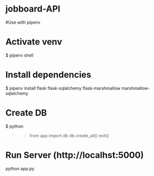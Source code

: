 # jobboard-API

#Use with pipenv 

# Activate venv
$ pipenv shell

# Install dependencies
$ pipenv install flask flask-sqlalchemy flask-marshmallow marshmallow-sqlalchemy 

# Create DB
$ python
>> from app import db
>> db.create_all()
>> exit()

# Run Server (http://localhst:5000)
python app.py
